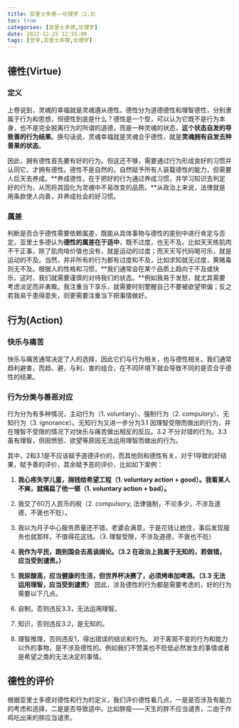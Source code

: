 ```yaml
---
title: 亚里士多德——伦理学（2,3）
toc: true
categories: [亚里士多德,伦理学]
date: 2022-12-25 12:55:00
tags: [哲学,亚里士多德,伦理学]
---
```


## 德性(Virtue)

### 定义

上卷说到，灵魂的幸福就是灵魂遵从德性。德性分为道德德性和理智德性，分别隶属于行为和思想，但德性到底是什么？德性是一个型，可以认为它既不是行为本身，也不是完全脱离行为的所谓的道德，而是一种灵魂的状态，**这个状态自发的导致善的行为结果**。换句话说，灵魂幸福就是灵魂合乎德性，就是**灵魂拥有自发去种善果的状态**。

因此，拥有德性首先要有好的行为。但这还不够，需要通过行为形成良好的习惯并认同它，才拥有德性。德性不是自然的，自然赋予所有人装载德性的能力，但需要人后天去养成。**养成德性，在于把好的行为通过养成习惯，并学习知识去判定好的行为，从而将其固化为灵魂中不易改变的品质。**从政治上来说，法律就是用条款使人向善，并养成社会的好习惯。

### 属差

判断是否合乎德性需要依赖属差，既能从具体事物与德性的差别中进行肯定与否定。亚里士多德认为**德性的属差在于适中**，既不过度，也无不及。比如天天练肌肉不干正事，除了肌肉啥价值也没有，就是运动的过度；而天天写代码喝可乐，就是运动的不及。当然，并非所有的行为都有过度和不及，比如求知就无过度，黄赌毒则无不及。根据人的性格和习惯，**我们通常会在某个品质上趋向于不及或快乐，这时，我们就需要谨慎的对待我们的状态。**例如我易于发怒，就尤其需要考虑淡定而非勇敢。我注重当下享乐，就需要时刻警醒自己不要被欲望带偏；反之若我易于患得患失，则更需要注重当下把事情做好。

## 行为(Action)

### 快乐与痛苦

快乐与痛苦通常决定了人的选择，因此它们与行为相关，也与德性相关。我们通常趋利避害，而趋、避，与利、害的组合，在不同环境下就会导致不同的是否合乎德性的结果。

### 行为分类与善恶对应

行为分为有多种情况，主动行为（1. voluntary）、强制行为（2. compulory）、无知行为（3. ignorance）。无知行为又进一步分为3.1 因理智受限而做出的行为，并在理智不受限的情况下对快乐与痛苦做出相反的反应。3.2 不分对错的行为。3.3 虽有理智，但因愤怒、欲望等原因无法运用理智而做出的行为。

其中，2和3.1是不应该赋予道德评价的，而其他则和德性有关，对于1导致的好结果，赋予善的评价，其余赋予恶的评价，比如如下案例：

1. **我心疼失学儿童，捐钱给希望工程（1. voluntary action + good）。我看某人不爽，就痛扁了他一顿（1. voluntary action + bad）。**
2. 我交了60万人民币的税（2. compulsory, 法律强制，不论多少，不涉及道德，不褒也不贬）。
3. 我以为月子中心服务质量还不错，老婆会满意，于是花钱让她住，事后发现服务也就那样，不值得花这钱。（3. 理智受限，不涉及道德，不褒也不贬）
4. **我作为平民，跑到国会去高谈阔论。（3.2 在政治上我属于无知的，若做错，应当受到谴责。）**
5. **我尿酸高，应当健康的生活，但世界杯决赛了，必须烤串加啤酒。（3.3 无法运用理智，应当受到谴责）**
因此，涉及德性的行为都是需要考虑的，好的行为需要以下几点。

1. 自制，否则违反3.3，无法运用理智。
2. 知识，否则违反3.2，是无知的。
3. 理智推理，否则违反1，得出错误的结论和行为。
对于客观不变的行为和能力以外的事物，是不涉及德性的。例如我们不赞美也不贬低必然发生的事情或者是希望之类的无法决定的事情。

## 德性的评价

根据亚里士多德对德性和行为的定义，我们评价德性看几点，一是是否涉及有能力的考虑和选择，二是是否导致适中。比如胖瘦——天生的胖不应当谴责，二由于炸鸡吃出来的胖应当谴责。